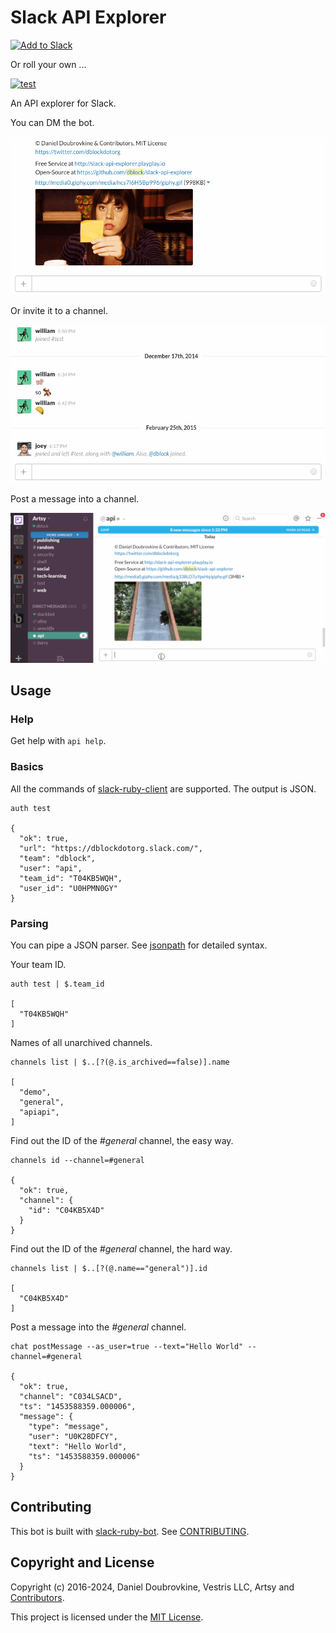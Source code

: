 Slack API Explorer
==================

[![Add to Slack](https://platform.slack-edge.com/img/add_to_slack.png)](https://api-explorer.playplay.io)

Or roll your own ...

[![test](https://github.com/slack-ruby/slack-api-explorer/actions/workflows/test.yml/badge.svg)](https://github.com/slack-ruby/slack-api-explorer/actions/workflows/test.yml)

An API explorer for Slack.

You can DM the bot.

![](public/img/dm.gif)

Or invite it to a channel.

![](public/img/channel.gif)

Post a message into a channel.

![](public/img/post.gif)

## Usage

### Help

Get help with `api help`.

### Basics

All the commands of [slack-ruby-client](https://github.com/dblock/slack-ruby-client#command-line-client) are supported. The output is JSON.

```
auth test

{
  "ok": true,
  "url": "https://dblockdotorg.slack.com/",
  "team": "dblock",
  "user": "api",
  "team_id": "T04KB5WQH",
  "user_id": "U0HPMN0GY"
}
```

### Parsing

You can pipe a JSON parser. See [jsonpath](https://github.com/joshbuddy/jsonpath) for detailed syntax.

Your team ID.

```
auth test | $.team_id

[
  "T04KB5WQH"
]
```

Names of all unarchived channels.

```
channels list | $..[?(@.is_archived==false)].name

[
  "demo",
  "general",
  "apiapi",
]
```

Find out the ID of the _#general_ channel, the easy way.

```
channels id --channel=#general

{
  "ok": true,
  "channel": {
    "id": "C04KB5X4D"
  }
}
```

Find out the ID of the _#general_ channel, the hard way.

```
channels list | $..[?(@.name=="general")].id

[
  "C04KB5X4D"
]
```

Post a message into the _#general_ channel.

```
chat postMessage --as_user=true --text="Hello World" --channel=#general

{
  "ok": true,
  "channel": "C034LSACD",
  "ts": "1453588359.000006",
  "message": {
    "type": "message",
    "user": "U0K28DFCY",
    "text": "Hello World",
    "ts": "1453588359.000006"
  }
}
```

## Contributing

This bot is built with [slack-ruby-bot](https://github.com/dblock/slack-ruby-bot). See [CONTRIBUTING](CONTRIBUTING.md).

## Copyright and License

Copyright (c) 2016-2024, Daniel Doubrovkine, Vestris LLC, Artsy and [Contributors](CHANGELOG.md).

This project is licensed under the [MIT License](LICENSE.md).

